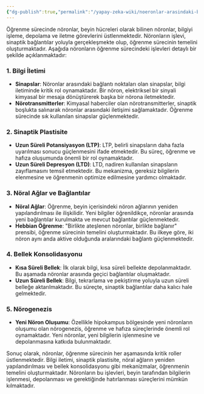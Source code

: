 ```yaml
---
{"dg-publish":true,"permalink":"/yapay-zeka-wiki/noeronlar-arasindaki-bilgi-sinaptik-baglantilar-sayesinde-daha-hizli-akilda-kalir/"}
---
```


Öğrenme sürecinde nöronlar, beyin hücreleri olarak bilinen nöronlar, bilgiyi işleme, depolama ve iletme görevlerini üstlenmektedir. Nöronların işlevi, sinaptik bağlantılar yoluyla gerçekleşmekte olup, öğrenme sürecinin temelini oluşturmaktadır. Aşağıda nöronların öğrenme sürecindeki işlevleri detaylı bir şekilde açıklanmaktadır:

### 1. **Bilgi İletimi**

- **Sinapslar**: Nöronlar arasındaki bağlantı noktaları olan sinapslar, bilgi iletiminde kritik rol oynamaktadır. Bir nöron, elektriksel bir sinyali kimyasal bir mesaja dönüştürerek başka bir nörona iletmektedir.
- **Nörotransmitterler**: Kimyasal haberciler olan nörotransmitterler, sinaptik boşlukta salınarak nöronlar arasındaki iletişimi sağlamaktadır. Öğrenme sürecinde sık kullanılan sinapslar güçlenmektedir.

### 2. **Sinaptik Plastisite**

- **Uzun Süreli Potansiyasyon (LTP)**: LTP, belirli sinapsların daha fazla uyarılması sonucu güçlenmesini ifade etmektedir. Bu süreç, öğrenme ve hafıza oluşumunda önemli bir rol oynamaktadır.
- **Uzun Süreli Depresyon (LTD)**: LTD, nadiren kullanılan sinapsların zayıflamasını temsil etmektedir. Bu mekanizma, gereksiz bilgilerin elenmesine ve öğrenmenin optimize edilmesine yardımcı olmaktadır.

### 3. **Nöral Ağlar ve Bağlantılar**

- **Nöral Ağlar**: Öğrenme, beyin içerisindeki nöron ağlarının yeniden yapılandırılması ile ilişkilidir. Yeni bilgiler öğrenildikçe, nöronlar arasında yeni bağlantılar kurulmakta ve mevcut bağlantılar güçlenmektedir.
- **Hebbian Öğrenme**: "Birlikte ateşlenen nöronlar, birlikte bağlanır" prensibi, öğrenme sürecinin temelini oluşturmaktadır. Bu ilkeye göre, iki nöron aynı anda aktive olduğunda aralarındaki bağlantı güçlenmektedir.

### 4. **Bellek Konsolidasyonu**

- **Kısa Süreli Bellek**: İlk olarak bilgi, kısa süreli bellekte depolanmaktadır. Bu aşamada nöronlar arasında geçici bağlantılar oluşmaktadır.
- **Uzun Süreli Bellek**: Bilgi, tekrarlama ve pekiştirme yoluyla uzun süreli belleğe aktarılmaktadır. Bu süreçte, sinaptik bağlantılar daha kalıcı hale gelmektedir.

### 5. **Nörogenezis**

- **Yeni Nöron Oluşumu**: Özellikle hipokampus bölgesinde yeni nöronların oluşumu olan nörogenezis, öğrenme ve hafıza süreçlerinde önemli rol oynamaktadır. Yeni nöronlar, yeni bilgilerin işlenmesine ve depolanmasına katkıda bulunmaktadır.

Sonuç olarak, nöronlar, öğrenme sürecinin her aşamasında kritik roller üstlenmektedir. Bilgi iletimi, sinaptik plastisite, nöral ağların yeniden yapılandırılması ve bellek konsolidasyonu gibi mekanizmalar, öğrenmenin temelini oluşturmaktadır. Nöronların bu işlevleri, beyin tarafından bilgilerin işlenmesi, depolanması ve gerektiğinde hatırlanması süreçlerini mümkün kılmaktadır.

